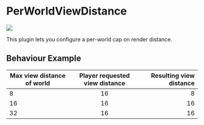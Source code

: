 # PerWorldViewDistance
[![](https://poggit.pmmp.io/shield.state/PerWorldViewDistance)](https://poggit.pmmp.io/p/PerWorldViewDistance)

This plugin lets you configure a per-world cap on render distance.

## Behaviour Example
| Max view distance of world   |      Player requested view distance      |  Resulting view distance |
|----------|:-------------:|------:|
| 8 | 16  | 8  |
| 16 | 16 | 16 |
| 32 | 16 | 16 |
